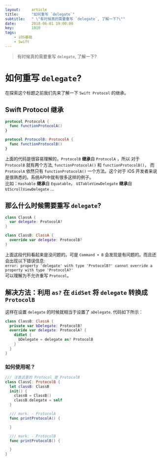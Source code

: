 ```yaml
---
layout:     article
title:      "如何重写 `delegate`"
subtitle:   " \"有时候真的需要重写 `delegate`, 了解一下?\""
date:       2018-06-01 19:00:00
key:        1010
tags:
    - iOS基础
    - Swift
---
```


> 有时候真的需要重写 `delegate`, 了解一下?

# 如何重写 `delegate`?
在探索这个标题之前我们先来了解一下 `Swift Protocol` 的继承。<!--more-->
## Swift Protocol **继承**
```swift
protocol ProtocolA {
  func functionProtocolA()
}

protocol ProtocolB: ProtocolA {
  func functionProtocolB()
}
```
上面的代码是很容易理解的，`ProtocolB` **继承**自 `ProtocolA` ，所以 对于 `ProtocolB` 就有两个方法,  `functionProtocolA()` 和 `functionProtocolB()`， 而 `ProtocolA` 依然只有 `functionProtocolA()` 一个方法。这个对于 iOS 开发者来说是很熟悉的。系统API中就有很多这样的例子。  
比如：`Hashable` **继承**自 `Equatable`， `UITableViewDelegate` **继承**自 `UIScrollViewDelegate` ...  

## 那么什么时候需要重写 `delegate`?
```swift
class ClassA {
  var delegate: ProtocolA?
}

class ClassB: ClassA {
  override var delegate: ProtocolB?
}
```
上面这段代码看起来是没问题的。可是 `Command + B` 会发现是有问题的。而且还会出现以下错误信息:   
`error: property 'delegate' with type 'ProtocolB?' cannot override a property with type 'ProtocolA?'`  
可以理解为不允许重写 `Protocol`。

## 解决方法：利用 `as?` 在 `didSet` 将 `delegate` 转换成 `ProtocolB`
这样在设置 `delegate` 的时候就相当于设置了 `aDelegate`. 代码如下所示：
```swift
class ClassB: ClassA {
  private var bDelegate: ProtocolB?
  override var delegate: ProtocolA? {
    didSet {
      bDelegate = delegate as? ProtocolB
    }
  }
}
```

### 如何使用呢？
```swift
/// 注意这里的 Protocol 是 ProtocolB
class ClassC: ProtocolB {
  let classB: ClassB
  init() {
    classB = ClassB()
    classB.delegate = self
  }

  /// mark: - ProtocolA
  func printProtocolA() {

  }

  /// mark: - ProtocolB
  func printProtocolB() {

  }
}
```




